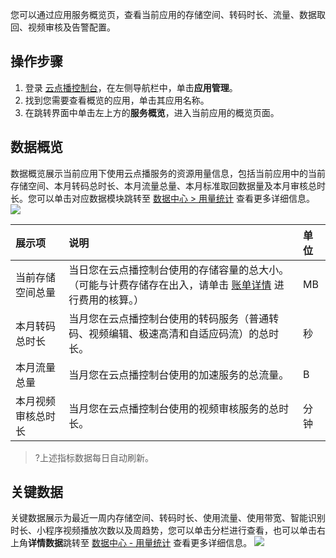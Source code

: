 您可以通过应用服务概览页，查看当前应用的存储空间、转码时长、流量、数据取回、视频审核及告警配置。

## 操作步骤

1. 登录 [云点播控制台](https://console.cloud.tencent.com/vod/overview)，在左侧导航栏中，单击**应用管理**。
2. 找到您需要查看概览的应用，单击其应用名称。
3. 在跳转界面中单击左上方的**服务概览**，进入当前应用的概览页面。

## 数据概览

数据概览展示当前应用下使用云点播服务的资源用量信息，包括当前应用中的当前存储空间、本月转码总时长、本月流量总量、本月标准取回数据量及本月审核总时长。您可以单击对应数据模块跳转至 [数据中心 > 用量统计](https://console.cloud.tencent.com/vod/dosage-statistics) 查看更多详细信息。
![](https://qcloudimg.tencent-cloud.cn/raw/9923c9bc4b389f6b9ed29f13ed6f8d64.png)

| 展示项             | 说明                                                         | 单位 |
| :----------------- | :----------------------------------------------------------- | :--- |
| 当前存储空间总量   | 当日您在云点播控制台使用的存储容量的总大小。（可能与计费存储存在出入，请单击 [账单详情](https://console.cloud.tencent.com/expense/bill/summary) 进行费用的核算。） | MB   |
| 本月转码总时长     | 当月您在云点播控制台使用的转码服务（普通转码、视频编辑、极速高清和自适应码流）的总时长。 | 秒   |
| 本月流量总量       | 当月您在云点播控制台使用的加速服务的总流量。                 | B    |
| 本月视频审核总时长 | 当月您在云点播控制台使用的视频审核服务的总时长。             | 分钟 |

>?上述指标数据每日自动刷新。

## 关键数据

关键数据展示为最近一周内存储空间、转码时长、使用流量、使用带宽、智能识别时长、小程序视频播放次数以及周趋势，您可以单击分栏进行查看，也可以单击右上角**详情数据**跳转至 [数据中心 - 用量统计](https://console.cloud.tencent.com/vod/dosage-statistics) 查看更多详细信息。
![](https://qcloudimg.tencent-cloud.cn/raw/33e4314300009d68f30a70cbb228f26d.png)
